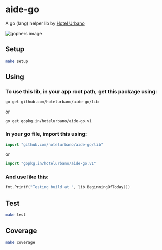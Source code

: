 # aide-go
A go (lang) helper lib by [Hotel Urbano](http://www.hotelurbano.com) 

![gophers image](https://blog.pyyoshi.com/content/images/2016/09/gopherswrench.jpg)

## Setup

```bash
make setup
```

## Using 

### To use this lib, in your app root path, get this package using:

```bash
go get github.com/hotelurbano/aide-go/lib
```

or

```bash
go get gopkg.in/hotelurbano/aide-go.v1
```

### In your go file, import this using:

```go
import "github.com/hotelurbano/aide-go/lib"
```

or

```go
import "gopkg.in/hotelurbano/aide-go.v1"
```

### And use like this:

```go
fmt.Printf("Testing build at ", lib.BeginningOfToday())
```

## Test

```bash
make test
```

## Coverage

```bash
make coverage
```
